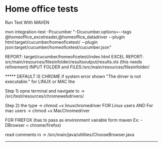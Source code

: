 # Home office tests

Run Test With MAVEN

mvn integration-test -Pcucumber "-Dcucumber.options=--tags  @homeoffice_excelreader,@homeoffice_datadriver  --plugin html:target/cucumber/homeoficetest/ --plugin json:target/cucumber/homeoficetest/cucumber.json"

REPORT: target/cucumber/homeoficetest/index.html
EXCEL REPORT: src/main/resources/filesinfolder/resultsoutput/results.xls (this needs refinement) 
INPUT FOLDER and FILES:/src/main/resources/filesinfolder/



*****  DEFAULT IS CHROME
if system error shown "The driver is not executable:"  for LINUX or MAC the 

Step 1) opne terminal and navigate to ->  /src/test/resources/chromewebdrivers/ 

Step 2) the type ->  chmod +x linuxchromedriver    FOR Linux users   AND  For mac users -> chmod +x MacChromedriver  

FOR FIREFOX (has to pass as environment vairable form maven Ex: -DBrowser = chrome/firefox)

read comments in ->  /src/main/java/utilities/ChooseBrowser.java
******
